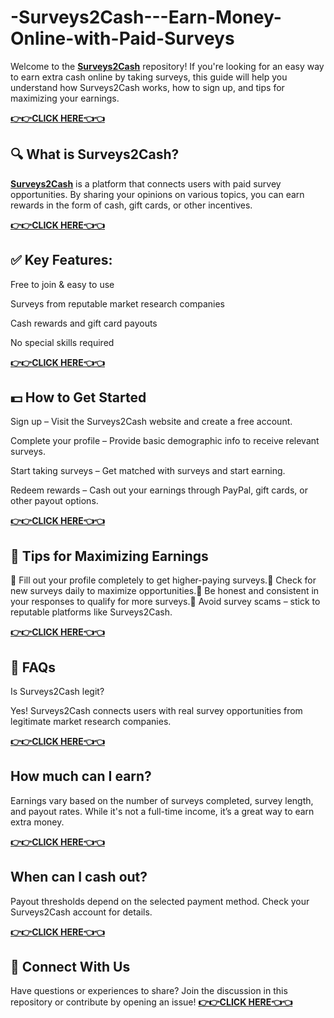 # -Surveys2Cash---Earn-Money-Online-with-Paid-Surveys
Welcome to the **[Surveys2Cash](https://offer.tcpfast.com/surveys2cash/)** repository! If you're looking for an easy way to earn extra cash online by taking surveys, this guide will help you understand how Surveys2Cash works, how to sign up, and tips for maximizing your earnings.

**[👉👉CLICK HERE👈👈](https://offer.tcpfast.com/surveys2cash/)**

## 🔍 What is Surveys2Cash?

**[Surveys2Cash](https://offer.tcpfast.com/surveys2cash/)** is a platform that connects users with paid survey opportunities. By sharing your opinions on various topics, you can earn rewards in the form of cash, gift cards, or other incentives.

**[👉👉CLICK HERE👈👈](https://offer.tcpfast.com/surveys2cash/)**

## ✅ Key Features:

Free to join & easy to use

Surveys from reputable market research companies

Cash rewards and gift card payouts

No special skills required

**[👉👉CLICK HERE👈👈](https://offer.tcpfast.com/surveys2cash/)**

## 💵 How to Get Started

Sign up – Visit the Surveys2Cash website and create a free account.

Complete your profile – Provide basic demographic info to receive relevant surveys.

Start taking surveys – Get matched with surveys and start earning.

Redeem rewards – Cash out your earnings through PayPal, gift cards, or other payout options.

**[👉👉CLICK HERE👈👈](https://offer.tcpfast.com/surveys2cash/)**

## 🚀 Tips for Maximizing Earnings

🔹 Fill out your profile completely to get higher-paying surveys.🔹 Check for new surveys daily to maximize opportunities.🔹 Be honest and consistent in your responses to qualify for more surveys.🔹 Avoid survey scams – stick to reputable platforms like Surveys2Cash.

**[👉👉CLICK HERE👈👈](https://offer.tcpfast.com/surveys2cash/)**

## 🤔 FAQs

Is Surveys2Cash legit?

Yes! Surveys2Cash connects users with real survey opportunities from legitimate market research companies.

**[👉👉CLICK HERE👈👈](https://offer.tcpfast.com/surveys2cash/)**

## How much can I earn?

Earnings vary based on the number of surveys completed, survey length, and payout rates. While it's not a full-time income, it’s a great way to earn extra money.

**[👉👉CLICK HERE👈👈](https://offer.tcpfast.com/surveys2cash/)**

## When can I cash out?

Payout thresholds depend on the selected payment method. Check your Surveys2Cash account for details.

**[👉👉CLICK HERE👈👈](https://offer.tcpfast.com/surveys2cash/)**

## 💬 Connect With Us

Have questions or experiences to share? Join the discussion in this repository or contribute by opening an issue! **[👉👉CLICK HERE👈👈](https://offer.tcpfast.com/surveys2cash/)**
